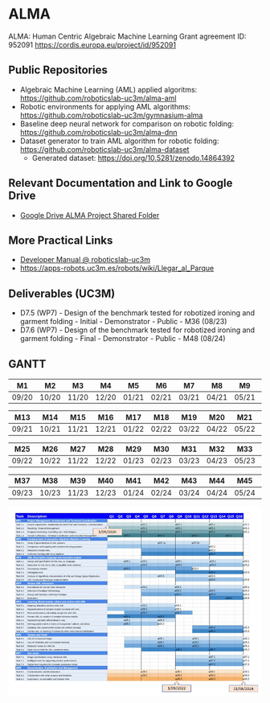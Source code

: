 # ALMA

ALMA: Human Centric Algebraic Machine Learning
Grant agreement ID: 952091
<https://cordis.europa.eu/project/id/952091>

## Public Repositories

- Algebraic Machine Learning (AML) applied algoritms: https://github.com/roboticslab-uc3m/alma-aml
- Robotic environments for applying AML algorithms: https://github.com/roboticslab-uc3m/gymnasium-alma
- Baseline deep neural network for comparison on robotic folding: https://github.com/roboticslab-uc3m/alma-dnn
- Dataset generator to train AML algorithm for robotic folding: https://github.com/roboticslab-uc3m/alma-dataset
    - Generated dataset: https://doi.org/10.5281/zenodo.14864392

## Relevant Documentation and Link to Google Drive

- [Google Drive ALMA Project Shared Folder](https://drive.google.com/drive/folders/12gVnLVBIIaBld_8TJTCjapbNA4UfWHXt)

## More Practical Links

- [Developer Manual @ roboticslab-uc3m](https://robots.uc3m.es/developer-manual)
- <https://apps-robots.uc3m.es/robots/wiki/Llegar_al_Parque>

## Deliverables (UC3M)

- D7.5 (WP7) - Design of the benchmark tested for robotized ironing and garment folding - Initial - Demonstrator - Public - M36 (08/23)
- D7.6 (WP7) - Design of the benchmark tested for robotized ironing and garment folding - Final - Demonstrator - Public - M48 (08/24)

## GANTT

M1    |M2    |M3    |M4    |M5    |M6    |M7    |M8    |M9    |M10   |M11   |M12   |
------|------|------|------|------|------|------|------|------|------|------|------|
09/20 |10/20 |11/20 |12/20 |01/21 |02/21 |03/21 |04/21 |05/21 |06/21 |07/21 |08/21 |

M13   |M14   |M15   |M16   |M17   |M18   |M19   |M20   |M21   |M22   |M23   |M24   |
------|------|------|------|------|------|------|------|------|------|------|------|
09/21 |10/21 |11/21 |12/21 |01/22 |02/22 |03/22 |04/22 |05/22 |06/22 |07/22 |08/22 |

M25   |M26   |M27   |M28   |M29   |M30   |M31   |M32   |M33   |M34   |M35   |M36   |
------|------|------|------|------|------|------|------|------|------|------|------|
09/22 |10/22 |11/22 |12/22 |01/23 |02/23 |03/23 |04/23 |05/23 |06/23 |07/23 |08/23 |

M37   |M38   |M39   |M40   |M41   |M42   |M43   |M44   |M45   |M46   |M47   |M48   |
------|------|------|------|------|------|------|------|------|------|------|------|
09/23 |10/23 |11/23 |12/23 |01/24 |02/24 |03/24 |04/24 |05/24 |06/24 |07/24 |08/24 |

![fig/alma-gantt.png](fig/alma-gantt.png)
